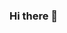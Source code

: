 ### Hi there 👋

<!--
**Pawrooo/Pawrooo** is a ✨ _special_ ✨ repository because its `README.md` (this file) appears on your GitHub profile.

Here are some ideas to get you started:

- 🔭 I’m currently working on ... Github
- 🌱 I’m currently learning ... Github
- 👯 I’m looking to collaborate on ... Github learnings
- 🤔 I’m looking for help with ... Github navigation
- 💬 Ask me about ...
- 📫 How to reach me: ...
- 😄 Pronouns: ... he/him
- ⚡ Fun fact: ... I cut my own hair
-->
